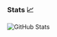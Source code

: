 ### Stats 📈
![GitHub Stats](https://github-readme-stats.vercel.app/api?username=liamvgallagher&show_icons=true&theme=default)
